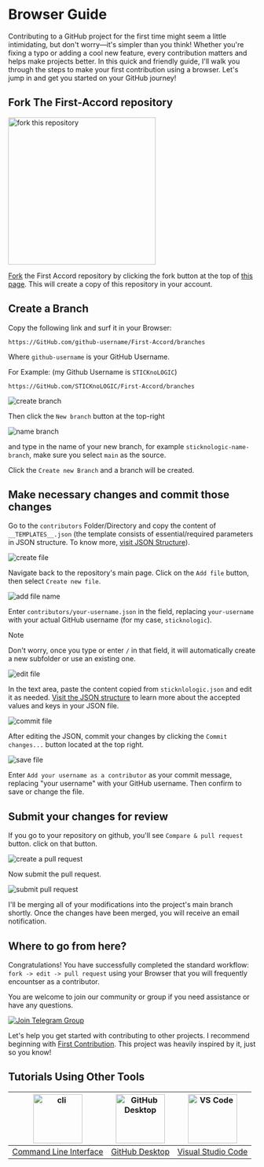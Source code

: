 # Browser Guide

Contributing to a GitHub project for the first time might seem a little intimidating, but don't worry—it's simpler than you think! Whether you're fixing a typo or adding a cool new feature, every contribution matters and helps make projects better. In this quick and friendly guide, I'll walk you through the steps to make your first contribution using a browser. Let's jump in and get you started on your GitHub journey!

## Fork The First-Accord repository
<img  width="300" src="/assets/fork.png" alt="fork this repository" />

[Fork](https://github.com/STICKnoLOGIC/First-Accord/fork) the First Accord repository by clicking the fork button at the top of [this page](https://github.com/STICKnoLOGIC/First-Accord/). This will create a copy of this repository in your account.

## Create a Branch
Copy the following link and surf it in your Browser:

`
https://GitHub.com/github-username/First-Accord/branches
`

Where `github-username` is your GitHub Username.

For Example: (my Github Username is `STICKnoLOGIC`)

`
https://GitHub.com/STICKnoLOGIC/First-Accord/branches
`

<img src="/assets/web/branch.png" alt="create branch">

Then click the `New branch` button at the top-right

<img src="/assets/web/branch2.png" alt="name branch">

and type in the name of your new branch, for example `sticknologic-name-branch`, make sure you select `main` as the source.

Click the `Create new Branch` and a branch will be created.


## Make necessary changes and commit those changes

 Go to the `contributors` Folder/Directory and copy the content of `__TEMPLATES__.json` (the template consists of essential/required parameters in JSON structure. To know more, [visit JSON Structure](json-structure)).

<img src="/assets/web/create.png" alt="create file">

Navigate back to the repository's main page. Click on the `Add file` button, then select `Create new file`.

<img src="/assets/web/add-file-name.png" alt="add file name">

Enter `contributors/your-username.json` in the field, replacing `your-username` with your actual GitHub username (for my case, `sticknologic`).

> [!NOTE]
> Don't worry, once you type or enter `/` in that field, it will automatically create a new subfolder or use an existing one.

<img src="/assets/web/edit.png" alt="edit file">

In the text area, paste the content copied from `sticknlologic.json` and edit it as needed. [Visit the JSON structure](json-structure) to learn more about the accepted values and keys in your JSON file.

<img src="/assets/web/commit.png" alt="commit file">

After editing the JSON, commit your changes by clicking the `Commit changes...` button located at the top right.

<img src="/assets/web/save.png" alt="save file">

Enter `Add your username as a contributor` as your commit message, replacing "your username" with your GitHub username. Then confirm to save or change the file.

## Submit your changes for review

If you go to your repository on github, you'll see `Compare & pull request` button. click on that button.

<img src="/assets/compare-and-pull.png" alt="create a pull request" />

Now submit the pull request.

<img src="/assets/submit-pull-request.png" alt="submit pull request" />

I'll be merging all of your modifications into the project's main branch shortly. Once the changes have been merged, you will receive an email notification.

## Where to go from here?

Congratulations! You have successfully completed the standard workflow: `fork -> edit -> pull request` using your Browser that you will frequently encountser as a contributor.

You are welcome to join our community or group if you need assistance or have any questions.

[![Join Telegram Group](https://img.shields.io/badge/Telegram-26A5E4?style=flat&logo=telegram&logoColor=white)](https://t.me/+D51ix1qENBs0ZWRI)

Let's help you get started with contributing to other projects. I recommend beginning with [First Contribution](https://github.com/firstcontributions/first-contributions). This project was heavily inspired by it, just so you know!

## Tutorials Using Other Tools
| <img alt="cli" src="https://raw.githubusercontent.com/felixse/FluentTerminal/refs/heads/master/Icons/Icon_no_margin.png" width="100"> | <img alt="GitHub Desktop" src="https://desktop.github.com/images/desktop-icon.svg" width="100"> | <img alt="VS Code" src="https://upload.wikimedia.org/wikipedia/commons/1/1c/Visual_Studio_Code_1.35_icon.png" width=100> |
| :------------------: | :------------------: | :------------------: |
| [Command Line Interface](guide/github-cli) | [GitHub Desktop](guide/github-desktop) | [Visual Studio Code](docs/guide/github-vscode)